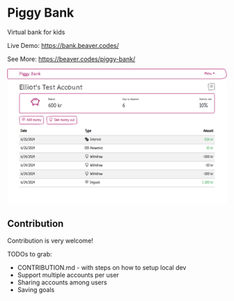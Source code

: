 # Piggy Bank

Virtual bank for kids

Live Demo: https://bank.beaver.codes/

See More: https://beaver.codes/piggy-bank/

<!-- image -->
![Piggy Bank](./public/ScreenComputer.png)


## Contribution

Contribution is very welcome!

TODOs to grab:
- CONTRIBUTION.md - with steps on how to setup local dev
- Support multiple accounts per user
- Sharing accounts among users
- Saving goals
